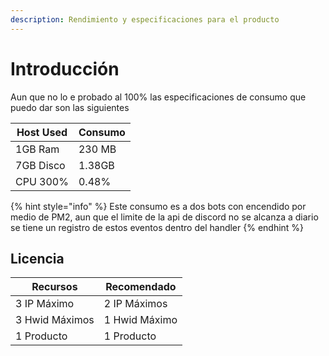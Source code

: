 ```yaml
---
description: Rendimiento y especificaciones para el producto
---
```


# Introducción

Aun que no lo e probado al 100% las especificaciones de consumo que puedo dar son las siguientes

| Host Used | Consumo |
| --------- | ------- |
| 1GB Ram   | 230 MB  |
| 7GB Disco | 1.38GB  |
| CPU 300%  | 0.48%   |

{% hint style="info" %}
Este consumo es a dos bots con encendido por medio de PM2, aun que el limite de la api de discord no se alcanza a diario se tiene un registro de estos eventos dentro del handler
{% endhint %}

## Licencia

| Recursos       | Recomendado   |
| -------------- | ------------- |
| 3 IP Máximo    | 2 IP Máximos  |
| 3 Hwid Máximos | 1 Hwid Máximo |
| 1 Producto     | 1 Producto    |
